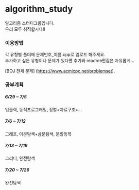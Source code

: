 # algorithm_study
알고리즘 스터디그룹입니다.  
우리 모두 취직합시다!!

### 이용방법
각 유형별 폴더에 문제번호_이름.cpp로 업로드 해주세요.  
추가하고 싶은 유형이나 문제가 있다면 추가와 readme편집은 자유롭게...

[BOJ 전체 문제] (https://www.acmicpc.net/problemset).

### 공부계획
##### 6/29 ~ 7/5 
입출력, 동적프로그래밍, 정렬+자료구조+...  
##### 7/6 ~ 7/12 
그래프, 이분탐색+삼분탐색, 분할정복  
##### 7/13 ~ 7/19 
그리디, 완전탐색  
##### 7/20 ~ 7/26 
완전탐색
